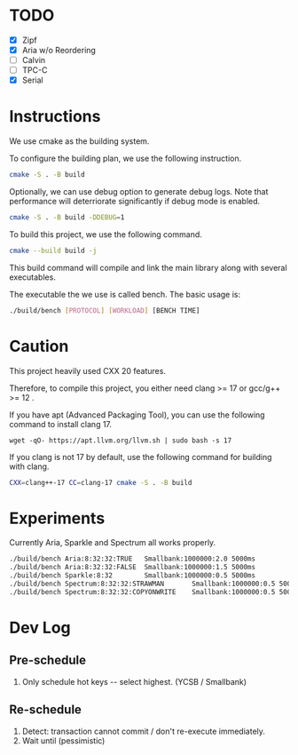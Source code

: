 # TODO

- [x] Zipf
- [x] Aria w/o Reordering
- [ ] Calvin
- [ ] TPC-C
- [x] Serial

# Instructions

We use cmake as the building system.

To configure the building plan, we use the following instruction. 

```sh
cmake -S . -B build
```

Optionally, we can use debug option to generate debug logs. 
Note that performance will deterriorate significantly if debug mode is enabled. 

```sh
cmake -S . -B build -DDEBUG=1
```

To build this project, we use the following command. 

```sh
cmake --build build -j
```

This build command will compile and link the main library along with several executables. 

The executable the we use is called bench. The basic usage is: 

```sh
./build/bench [PROTOCOL] [WORKLOAD] [BENCH TIME]
```

# Caution

This project heavily used CXX 20 features. 

Therefore, to compile this project, you either need clang >= 17 or gcc/g++ >= 12 . 

If you have apt (Advanced Packaging Tool), you can use the following command to install clang 17. 

```
wget -qO- https://apt.llvm.org/llvm.sh | sudo bash -s 17
```

If you clang is not 17 by default, use the following command for building with clang. 

```sh
CXX=clang++-17 CC=clang-17 cmake -S . -B build
```

# Experiments

Currently Aria, Sparkle and Spectrum all works properly. 

```sh
./build/bench Aria:8:32:32:TRUE   Smallbank:1000000:2.0 5000ms
./build/bench Aria:8:32:32:FALSE  Smallbank:1000000:1.5 5000ms
./build/bench Sparkle:8:32        Smallbank:1000000:0.5 5000ms
./build/bench Spectrum:8:32:32:STRAWMAN       Smallbank:1000000:0.5 5000ms
./build/bench Spectrum:8:32:32:COPYONWRITE    Smallbank:1000000:0.5 5000ms
```

# Dev Log

## Pre-schedule

1. Only schedule hot keys -- select highest. (YCSB / Smallbank)

## Re-schedule

1. Detect: transaction cannot commit / don't re-execute immediately. 
2. Wait until (pessimistic)
